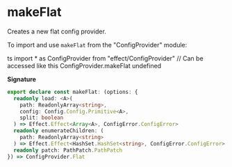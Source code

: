 # makeFlat

Creates a new flat config provider.

To import and use `makeFlat` from the "ConfigProvider" module:

ts
import \* as ConfigProvider from "effect/ConfigProvider"
// Can be accessed like this
ConfigProvider.makeFlat
undefined

**Signature**

```ts
export declare const makeFlat: (options: {
  readonly load: <A>(
    path: ReadonlyArray<string>,
    config: Config.Config.Primitive<A>,
    split: boolean
  ) => Effect.Effect<Array<A>, ConfigError.ConfigError>
  readonly enumerateChildren: (
    path: ReadonlyArray<string>
  ) => Effect.Effect<HashSet.HashSet<string>, ConfigError.ConfigError>
  readonly patch: PathPatch.PathPatch
}) => ConfigProvider.Flat
```
